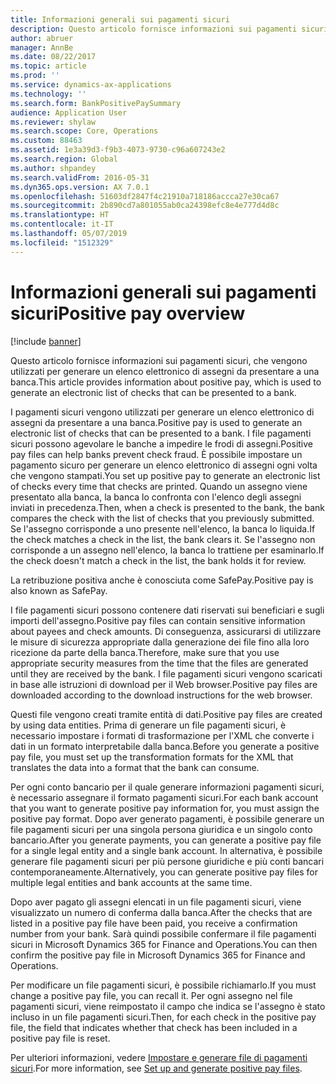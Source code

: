 ```yaml
---
title: Informazioni generali sui pagamenti sicuri
description: Questo articolo fornisce informazioni sui pagamenti sicuri, che vengono utilizzati per generare un elenco elettronico di assegni da presentare a una banca.
author: abruer
manager: AnnBe
ms.date: 08/22/2017
ms.topic: article
ms.prod: ''
ms.service: dynamics-ax-applications
ms.technology: ''
ms.search.form: BankPositivePaySummary
audience: Application User
ms.reviewer: shylaw
ms.search.scope: Core, Operations
ms.custom: 88463
ms.assetid: 1e3a39d3-f9b3-4073-9730-c96a607243e2
ms.search.region: Global
ms.author: shpandey
ms.search.validFrom: 2016-05-31
ms.dyn365.ops.version: AX 7.0.1
ms.openlocfilehash: 51603df2847f4c21910a718186accca27e30ca67
ms.sourcegitcommit: 2b890cd7a801055ab0ca24398efc8e4e777d4d8c
ms.translationtype: HT
ms.contentlocale: it-IT
ms.lasthandoff: 05/07/2019
ms.locfileid: "1512329"
---
```

# <a name="positive-pay-overview"></a><span data-ttu-id="9fb34-103">Informazioni generali sui pagamenti sicuri</span><span class="sxs-lookup"><span data-stu-id="9fb34-103">Positive pay overview</span></span>

[!include [banner](../includes/banner.md)]

<span data-ttu-id="9fb34-104">Questo articolo fornisce informazioni sui pagamenti sicuri, che vengono utilizzati per generare un elenco elettronico di assegni da presentare a una banca.</span><span class="sxs-lookup"><span data-stu-id="9fb34-104">This article provides information about positive pay, which is used to generate an electronic list of checks that can be presented to a bank.</span></span> 

<span data-ttu-id="9fb34-105">I pagamenti sicuri vengono utilizzati per generare un elenco elettronico di assegni da presentare a una banca.</span><span class="sxs-lookup"><span data-stu-id="9fb34-105">Positive pay is used to generate an electronic list of checks that can be presented to a bank.</span></span> <span data-ttu-id="9fb34-106">I file pagamenti sicuri possono agevolare le banche a impedire le frodi di assegni.</span><span class="sxs-lookup"><span data-stu-id="9fb34-106">Positive pay files can help banks prevent check fraud.</span></span> <span data-ttu-id="9fb34-107">È possibile impostare un pagamento sicuro per generare un elenco elettronico di assegni ogni volta che vengono stampati.</span><span class="sxs-lookup"><span data-stu-id="9fb34-107">You set up positive pay to generate an electronic list of checks every time that checks are printed.</span></span> <span data-ttu-id="9fb34-108">Quando un assegno viene presentato alla banca, la banca lo confronta con l'elenco degli assegni inviati in precedenza.</span><span class="sxs-lookup"><span data-stu-id="9fb34-108">Then, when a check is presented to the bank, the bank compares the check with the list of checks that you previously submitted.</span></span> <span data-ttu-id="9fb34-109">Se l'assegno corrisponde a uno presente nell'elenco, la banca lo liquida.</span><span class="sxs-lookup"><span data-stu-id="9fb34-109">If the check matches a check in the list, the bank clears it.</span></span> <span data-ttu-id="9fb34-110">Se l'assegno non corrisponde a un assegno nell'elenco, la banca lo trattiene per esaminarlo.</span><span class="sxs-lookup"><span data-stu-id="9fb34-110">If the check doesn't match a check in the list, the bank holds it for review.</span></span>

<span data-ttu-id="9fb34-111">La retribuzione positiva anche è conosciuta come SafePay.</span><span class="sxs-lookup"><span data-stu-id="9fb34-111">Positive pay is also known as SafePay.</span></span> 

<span data-ttu-id="9fb34-112">I file pagamenti sicuri possono contenere dati riservati sui beneficiari e sugli importi dell'assegno.</span><span class="sxs-lookup"><span data-stu-id="9fb34-112">Positive pay files can contain sensitive information about payees and check amounts.</span></span> <span data-ttu-id="9fb34-113">Di conseguenza, assicurarsi di utilizzare le misure di sicurezza appropriate dalla generazione dei file fino alla loro ricezione da parte della banca.</span><span class="sxs-lookup"><span data-stu-id="9fb34-113">Therefore, make sure that you use appropriate security measures from the time that the files are generated until they are received by the bank.</span></span> <span data-ttu-id="9fb34-114">I file pagamenti sicuri vengono scaricati in base alle istruzioni di download per il Web browser.</span><span class="sxs-lookup"><span data-stu-id="9fb34-114">Positive pay files are downloaded according to the download instructions for the web browser.</span></span> 

<span data-ttu-id="9fb34-115">Questi file vengono creati tramite entità di dati.</span><span class="sxs-lookup"><span data-stu-id="9fb34-115">Positive pay files are created by using data entities.</span></span> <span data-ttu-id="9fb34-116">Prima di generare un file pagamenti sicuri, è necessario impostare i formati di trasformazione per l'XML che converte i dati in un formato interpretabile dalla banca.</span><span class="sxs-lookup"><span data-stu-id="9fb34-116">Before you generate a positive pay file, you must set up the transformation formats for the XML that translates the data into a format that the bank can consume.</span></span> 

<span data-ttu-id="9fb34-117">Per ogni conto bancario per il quale generare informazioni pagamenti sicuri, è necessario assegnare il formato pagamenti sicuri.</span><span class="sxs-lookup"><span data-stu-id="9fb34-117">For each bank account that you want to generate positive pay information for, you must assign the positive pay format.</span></span> <span data-ttu-id="9fb34-118">Dopo aver generato pagamenti, è possibile generare un file pagamenti sicuri per una singola persona giuridica e un singolo conto bancario.</span><span class="sxs-lookup"><span data-stu-id="9fb34-118">After you generate payments, you can generate a positive pay file for a single legal entity and a single bank account.</span></span> <span data-ttu-id="9fb34-119">In alternativa, è possibile generare file pagamenti sicuri per più persone giuridiche e più conti bancari contemporaneamente.</span><span class="sxs-lookup"><span data-stu-id="9fb34-119">Alternatively, you can generate positive pay files for multiple legal entities and bank accounts at the same time.</span></span> 

<span data-ttu-id="9fb34-120">Dopo aver pagato gli assegni elencati in un file pagamenti sicuri, viene visualizzato un numero di conferma dalla banca.</span><span class="sxs-lookup"><span data-stu-id="9fb34-120">After the checks that are listed in a positive pay file have been paid, you receive a confirmation number from your bank.</span></span> <span data-ttu-id="9fb34-121">Sarà quindi possibile confermare il file pagamenti sicuri in Microsoft Dynamics 365 for Finance and Operations.</span><span class="sxs-lookup"><span data-stu-id="9fb34-121">You can then confirm the positive pay file in Microsoft Dynamics 365 for Finance and Operations.</span></span> 

<span data-ttu-id="9fb34-122">Per modificare un file pagamenti sicuri, è possibile richiamarlo.</span><span class="sxs-lookup"><span data-stu-id="9fb34-122">If you must change a positive pay file, you can recall it.</span></span> <span data-ttu-id="9fb34-123">Per ogni assegno nel file pagamenti sicuri, viene reimpostato il campo che indica se l'assegno è stato incluso in un file pagamenti sicuri.</span><span class="sxs-lookup"><span data-stu-id="9fb34-123">Then, for each check in the positive pay file, the field that indicates whether that check has been included in a positive pay file is reset.</span></span>

<span data-ttu-id="9fb34-124">Per ulteriori informazioni, vedere [Impostare e generare file di pagamenti sicuri](set-up-generate-positive-pay-files.md).</span><span class="sxs-lookup"><span data-stu-id="9fb34-124">For more information, see [Set up and generate positive pay files](set-up-generate-positive-pay-files.md).</span></span>



